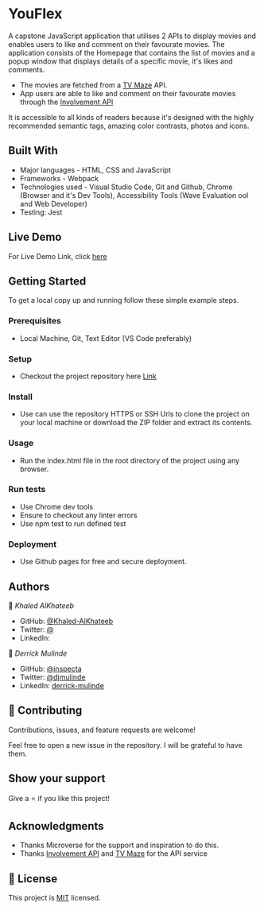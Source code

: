 # YouFlex

A capstone JavaScript application that utilises 2 APIs to display movies and enables users to like and comment on their favourate movies.
The application consists of the Homepage that contains the list of movies and a popup window that displays details of a specific movie, it's likes and comments.

- The movies are fetched from a [TV Maze](https://www.tvmaze.com/api) API.
- App users are able to like and comment on their favourate movies through the [Involvement API](https://www.notion.so/Involvement-API-869e60b5ad104603aa6db59e08150270)

It is accessible to all kinds of readers because it's designed with the highly recommended semantic tags, amazing color contrasts, photos and icons.

## Built With

- Major languages - HTML, CSS and JavaScript
- Frameworks - Webpack
- Technologies used - Visual Studio Code, Git and Github, Chrome (Browser and it's Dev Tools), Accessibility Tools (Wave Evaluation ool and Web Developer)
- Testing: Jest

## Live Demo

For Live Demo Link, click [here](https://khaled-alkhateeb.github.io/YouFlex/)


## Getting Started

To get a local copy up and running follow these simple example steps.

### Prerequisites 
  - Local Machine, Git, Text Editor (VS Code preferably)

### Setup 
  - Checkout the project repository here [Link](https://github.com/Khaled-AlKhateeb/YouFlex)

### Install 
  - Use can use the repository HTTPS or SSH Urls to clone the project on your local machine or download the ZIP folder and extract its contents. 

### Usage 
  - Run the index.html file in the root directory of the project using any browser.

### Run tests 
  - Use Chrome dev tools
  - Ensure to checkout any linter errors
  - Use npm test to run defined test

### Deployment 
  - Use Github pages for free and secure deployment.


## Authors

👤 *Khaled AlKhateeb*

- GitHub: [@Khaled-AlKhateeb](https://github.com/Khaled-AlKhateeb)
- Twitter: [@](https://twitter.com/)
- LinkedIn: [](https://linkedin.com/in/)

👤 *Derrick Mulinde*

- GitHub: [@inspecta](https://github.com/inspecta)
- Twitter: [@djmulinde](https://twitter.com/djmulinde)
- LinkedIn: [derrick-mulinde](https://linkedin.com/in/derrick-mulinde)


## 🤝 Contributing

Contributions, issues, and feature requests are welcome!

Feel free to open a new issue in the repository. I will be grateful to have them.

## Show your support

Give a ⭐️ if you like this project!

## Acknowledgments

- Thanks Microverse for the support and inspiration to do this.
- Thanks [Involvement API](https://www.notion.so/Involvement-API-869e60b5ad104603aa6db59e08150270) and [TV Maze](https://www.tvmaze.com/api) for the API service

## 📝 License

This project is [MIT](./LICENSE) licensed.
